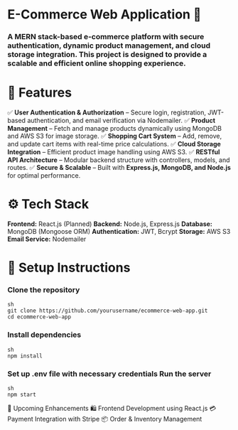 **<h1>E-Commerce Web Application 🛒</h1>**
<h3>A MERN stack-based e-commerce platform with secure authentication, dynamic product management, and cloud storage integration. This project is designed to provide a scalable and efficient online shopping experience.</h3>

**<h1>🚀 Features</h1>**
✅ **User Authentication & Authorization** – Secure login, registration, JWT-based authentication, and email verification via Nodemailer.
✅ **Product Management** – Fetch and manage products dynamically using MongoDB and AWS S3 for image storage.
✅ **Shopping Cart System** – Add, remove, and update cart items with real-time price calculations.
✅ **Cloud Storage Integration** – Efficient product image handling using AWS S3.
✅ **RESTful API Architecture** – Modular backend structure with controllers, models, and routes.
✅ **Secure & Scalable** – Built with **Express.js, MongoDB, and Node.js** for optimal performance.

**<h1>⚙️ Tech Stack</h1>**
**Frontend:** React.js (Planned)
**Backend:** Node.js, Express.js
**Database:** MongoDB (Mongoose ORM)
**Authentication:** JWT, Bcrypt
**Storage:** AWS S3
**Email Service:** Nodemailer

**<h1>📌 Setup Instructions</h1>**
**<h3>Clone the repository</h3>**
```
sh
git clone https://github.com/yourusername/ecommerce-web-app.git
cd ecommerce-web-app
```
**<h3>Install dependencies</h3>**
```
sh
npm install
```
**<h3>Set up .env file with necessary credentials
Run the server</h3>**
```
sh
npm start
```
📌 Upcoming Enhancements
🛍️ Frontend Development using React.js
💳 Payment Integration with Stripe
📦 Order & Inventory Management
